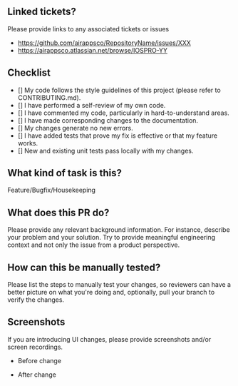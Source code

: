 ## Linked tickets?
Please provide links to any associated tickets or issues
- https://github.com/airappsco/RepositoryName/issues/XXX
- https://airappsco.atlassian.net/browse/IOSPRO-YY

## Checklist
- [] My code follows the style guidelines of this project (please refer to CONTRIBUTING.md).
- [] I have performed a self-review of my own code.
- [] I have commented my code, particularly in hard-to-understand areas.
- [] I have made corresponding changes to the documentation.
- [] My changes generate no new errors.
- [] I have added tests that prove my fix is effective or that my feature works.
- [] New and existing unit tests pass locally with my changes.

## What kind of task is this?
Feature/Bugfix/Housekeeping

## What does this PR do?
Please provide any relevant background information. For instance, describe your problem and your solution. Try to provide meaningful engineering context and not only the issue from a product perspective.

## How can this be manually tested?
Please list the steps to manually test your changes, so reviewers can have a better picture on what you're doing and, optionally, pull your branch to verify the changes.

## Screenshots
If you are introducing UI changes, please provide screenshots and/or screen recordings.

* Before change

* After change

